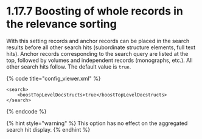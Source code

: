 # 1.17.7 Boosting of whole records in the relevance sorting

With this setting records and anchor records can be placed in the search results before all other search hits \(subordinate structure elements, full text hits\). Anchor records corresponding to the search query are listed at the top, followed by volumes and independent records \(monographs, etc.\). All other search hits follow. The default value is `true`.

{% code title="config\_viewer.xml" %}
```markup
<search>
    <boostTopLevelDocstructs>true</boostTopLevelDocstructs>
</search>
```
{% endcode %}

{% hint style="warning" %}
This option has no effect on the aggregated search hit display.
{% endhint %}

